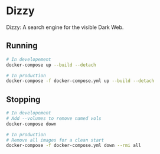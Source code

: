 # Dizzy

Dizzy: A search engine for the visible Dark Web.

## Running

```zsh
# In developement
docker-compose up --build --detach

# In production
docker-compose -f docker-compose.yml up --build --detach
```

## Stopping

```zsh
# In developement
# Add --volumes to remove named vols
docker-compose down

# In production
# Remove all images for a clean start
docker-compose -f docker-compose.yml down --rmi all
```
